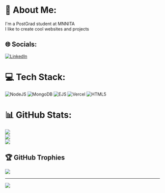 # 💫 About Me:
I'm a PostGrad student at MNNITA<br>I like to create cool websites and projects


## 🌐 Socials:
[![LinkedIn](https://img.shields.io/badge/LinkedIn-%230077B5.svg?logo=linkedin&logoColor=white)](https://linkedin.com/in/ishan1o1) 

# 💻 Tech Stack:
![NodeJS](https://img.shields.io/badge/node.js-6DA55F?style=for-the-badge&logo=node.js&logoColor=white) ![MongoDB](https://img.shields.io/badge/MongoDB-%234ea94b.svg?style=for-the-badge&logo=mongodb&logoColor=white) ![EJS](https://img.shields.io/badge/ejs-%23B4CA65.svg?style=for-the-badge&logo=ejs&logoColor=black) ![Vercel](https://img.shields.io/badge/vercel-%23000000.svg?style=for-the-badge&logo=vercel&logoColor=white) ![HTML5](https://img.shields.io/badge/html5-%23E34F26.svg?style=for-the-badge&logo=html5&logoColor=white)
# 📊 GitHub Stats:
![](https://github-readme-stats.vercel.app/api?username=ishan1o1&theme=blue_navy&hide_border=false&include_all_commits=true&count_private=false)<br/>
![](https://nirzak-streak-stats.vercel.app/?user=ishan1o1&theme=blue_navy&hide_border=false)<br/>
![](https://github-readme-stats.vercel.app/api/top-langs/?username=ishan1o1&theme=blue_navy&hide_border=false&include_all_commits=true&count_private=false&layout=compact)

## 🏆 GitHub Trophies
![](https://github-profile-trophy.vercel.app/?username=ishan1o1&theme=blue_navy&no-frame=false&no-bg=true&margin-w=4)

---
[![](https://visitcount.itsvg.in/api?id=ishan1o1&icon=0&color=0)](https://visitcount.itsvg.in)

<!-- Proudly created with GPRM ( https://gprm.itsvg.in ) -->
